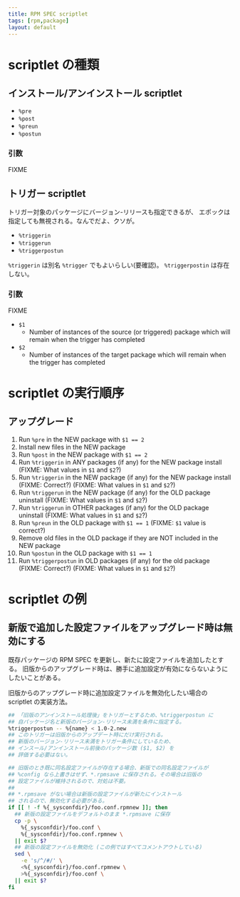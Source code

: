 ```yaml
---
title: RPM SPEC scriptlet
tags: [rpm,package]
layout: default
---
```


scriptlet の種類
======================================================================

インストール/アンインストール scriptlet
----------------------------------------------------------------------

* `%pre`
* `%post`
* `%preun`
* `%postun`

### 引数

FIXME

トリガー scriptlet
----------------------------------------------------------------------

トリガー対象のパッケージにバージョン-リリースも指定できるが、
エポックは指定しても無視される。なんでだよ、クソが。

* `%triggerin`
* `%triggerun`
* `%triggerpostun`

`%triggerin` は別名 `%trigger` でもよいらしい(要確認)。
`%triggerpostin` は存在しない。

### 引数

FIXME

* `$1`
    * Number of instances of the source (or triggered) package which will
      remain when the trigger has completed
* `$2`
    * Number of instances of the target package which will remain when
      the trigger has completed


scriptlet の実行順序
======================================================================

アップグレード
----------------------------------------------------------------------

 1. Run `%pre` in the NEW package with `$1 == 2`
 2. Install new files in the NEW package
 3. Run `%post` in the NEW package with `$1 == 2`
 4. Run `%triggerin` in ANY packages (if any) for the NEW package install
    (FIXME: What values in `$1` and `$2`?)
 5. Run `%triggerin` in the NEW package (if any) for the NEW package install
    (FIXME: Correct?)
    (FIXME: What values in `$1` and `$2`?)
 6. Run `%triggerun` in the NEW package (if any) for the OLD package uninstall
    (FIXME: What values in `$1` and `$2`?)
 7. Run `%triggerun` in OTHER packages (if any) for the OLD package uninstall
    (FIXME: What values in `$1` and `$2`?)
 8. Run `%preun` in the OLD package with `$1 == 1` (FIXME: `$1` value is correct?)
 9. Remove old files in the OLD package if they are NOT included in the NEW package
10. Run `%postun` in the OLD package with `$1 == 1`
11. Run `%triggerpostun` in OLD packages (if any) for the old package
    (FIXME: Correct?)
    (FIXME: What values in `$1` and `$2`?)

scriptlet の例
======================================================================

新版で追加した設定ファイルをアップグレード時は無効にする
----------------------------------------------------------------------

既存パッケージの RPM SPEC を更新し、新たに設定ファイルを追加したとする。
旧版からのアップグレード時は、勝手に追加設定が有効にならないようにしたいことがある。

旧版からのアップグレード時に追加設定ファイルを無効化したい場合の scriptlet の実装方法。

```sh
## 「旧版のアンインストール処理後」をトリガーとするため、%triggerpostun に
## 自パッケージ名と新版のバージョン-リリース未満を条件に指定する。
%triggerpostun -- %{name} < 1.0-2.new
## このトリガーは旧版からのアップデート時にだけ実行される。
## 新版のバージョン-リリース未満をトリガー条件にしているため、
## インスール/アンインストール前後のパッケージ数 ($1, $2) を
## 評価する必要はない。

## 旧版のとき既に同名設定ファイルが存在する場合、新版での同名設定ファイルが
## %config なら上書きはせず、*.rpmsave に保存される。その場合は旧版の
## 設定ファイルが維持されるので、対処は不要。
##
## *.rpmsave がない場合は新版の設定ファイルが新たにインストール
## されるので、無効化する必要がある。
if [[ ! -f %{_sysconfdir}/foo.conf.rpmnew ]]; then
  ## 新版の設定ファイルをデフォルトのまま *.rpmsave に保存
  cp -p \
    %{_sysconfdir}/foo.conf \
    %{_sysconfdir}/foo.conf.rpmnew \
  || exit $?
  ## 新版の設定ファイルを無効化 (この例ではすべてコメントアウトしている)
  sed \
    -e 's/^/#/' \
    <%{_sysconfdir}/foo.conf.rpmnew \
    >%{_sysconfdir}/foo.conf \
  || exit $?
fi
```
